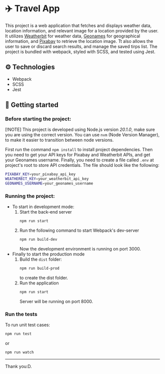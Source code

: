 # ✈️ Travel App

This project is a web application that fetches and displays weather data, location information, and relevant image for a location provided by the user. It utilizes [Weatherbit](https://www.weatherbit.io/api) for weather data, [Geonames](https://www.geonames.org/export/web-services.html) for geographical information, and [Pixabay](https://pixabay.com/service/about/api/) to retrieve the location image. Tt also allows the user to save or discard search results, and manage the saved tirps list. The project is bundled with webpack, styled with SCSS, and tested using Jest.

## ⚙️ Technologies

- Webpack
- SCSS
- Jest

## 🚀 Getting started

### Before starting the project:

[!NOTE]
This project is developed using Node.js version <em>20.1.0</em>, make sure you are using the correct version.
You can use `nvm` (Node Version Manager), to make it easier to transition between node versions.

First run the command `npm install` to install project dependencies. Then you need to get your API keys for Pixabay and Weatherbit APIs, and get your Geonames username. Finally, you need to create a file called `.env` at project's root to store API credentials. The file should look like the following:

```sh
PIXABAY_KEY=your_pixabay_api_key
WEATHERBIT_KEY=your_weatherbit_api_key
GEONAMES_USERNAME=your_geonames_username
```

### Running the project:

- To start in development mode:
  1. Start the back-end server
     ```sh
     npm run start
     ```
  2. Run the following command to start Webpack's dev-server
     ```sh
     npm run build-dev
     ```
     Now the development environment is running on port 3000.
- Finally to start the production mode
  1. Build the `dist` folder:
     ```sh
     npm run build-prod
     ```
     to create the dist folder.
  2. Run the application
     ```sh
     npm run start
     ```
     Server will be running on port 8000.

### Run the tests

To run unit test cases:

```sh
npm run test
```

or

```sh
npm run watch
```

---

Thank you:D.
